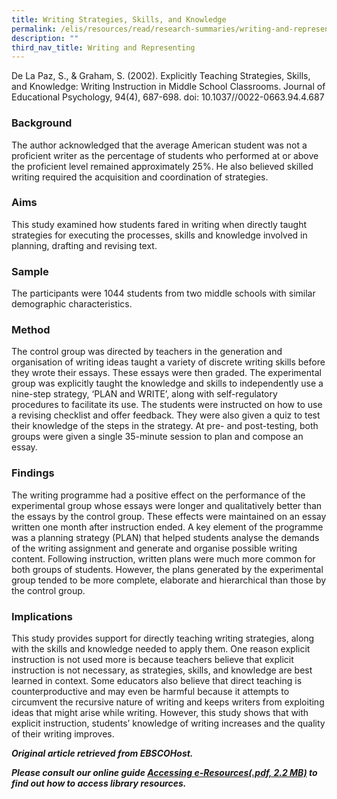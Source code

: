 ```yaml
---
title: Writing Strategies, Skills, and Knowledge
permalink: /elis/resources/read/research-summaries/writing-and-representing/writing-strategies-skills-knowledge/
description: ""
third_nav_title: Writing and Representing
---
```

De La Paz, S., & Graham, S. (2002). Explicitly Teaching Strategies, Skills, and Knowledge: Writing Instruction in Middle School Classrooms. Journal of Educational Psychology, 94(4), 687-698. doi: 10.1037//0022-0663.94.4.687

### Background

The author acknowledged that the average American student was not a proficient writer as the percentage of students who performed at or above the proficient level remained approximately 25%. He also believed skilled writing required the acquisition and coordination of strategies.

### Aims

This study examined how students fared in writing when directly taught strategies for executing the processes, skills and knowledge involved in planning, drafting and revising text.

### Sample

The participants were 1044 students from two middle schools with similar demographic characteristics.

### Method

The control group was directed by teachers in the generation and organisation of writing ideas taught a variety of discrete writing skills before they wrote their essays. These essays were then graded. The experimental group was explicitly taught the knowledge and skills to independently use a nine-step strategy, ‘PLAN and WRITE’, along with self-regulatory procedures to facilitate its use. The students were instructed on how to use a revising checklist and offer feedback. They were also given a quiz to test their knowledge of the steps in the strategy. At pre- and post-testing, both groups were given a single 35-minute session to plan and compose an essay.

### Findings

The writing programme had a positive effect on the performance of the experimental group whose essays were longer and qualitatively better than the essays by the control group. These effects were maintained on an essay written one month after instruction ended. A key element of the programme was a planning strategy (PLAN) that helped students analyse the demands of the writing assignment and generate and organise possible writing content. Following instruction, written plans were much more common for both groups of students. However, the plans generated by the experimental group tended to be more complete, elaborate and hierarchical than those by the control group.

### Implications

This study provides support for directly teaching writing strategies, along with the skills and knowledge needed to apply them. One reason explicit instruction is not used more is because teachers believe that explicit instruction is not necessary, as strategies, skills, and knowledge are best learned in context. Some educators also believe that direct teaching is counterproductive and may even be harmful because it attempts to circumvent the recursive nature of writing and keeps writers from exploiting ideas that might arise while writing. However, this study shows that with explicit instruction, students’ knowledge of writing increases and the quality of their writing improves.


_**Original article retrieved from EBSCOHost.**_  

**_Please consult our online guide [Accessing e-Resources(.pdf, 2.2 MB)](https://academyofsingaporeteachers-moe-edu-sg-admin.cwp.sg/elis/resources/read/research-summaries/writing-and-representing/18e45074-6b1b-4ac7-811f-1a8da16c4f81 "Accessing e-Resources") to find out how to access library resources._**
